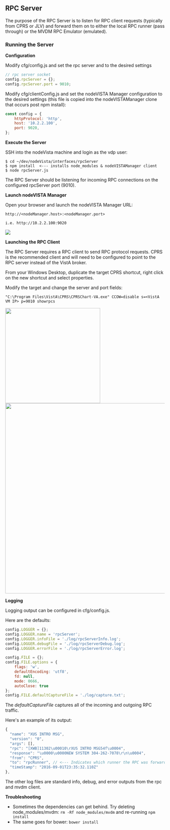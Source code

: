 ## RPC Server 

The purpose of the RPC Server is to listen for RPC client requests (typically from CPRS or JLV) and forward them on to either the local RPC runner (pass through) or the MVDM RPC Emulator (emulated).


### Running the Server

**Configuration**

Modify cfg/config.js and set the rpc server and to the desired settings

```javascript
// rpc server socket
config.rpcServer = {};
config.rpcServer.port = 9010;
```

Modify cfg/clientConfig.js and set the nodeVISTA Manager configuration to the desired settings (this file is copied into the nodeVISTAManager clone that occurs post npm install):

```javascript
const config = {
    httpProtocol: 'http',
    host: '10.2.2.100',
    port: 9020,
};
```

**Execute the Server**

SSH into the nodeVista machine and login as the vdp user:

```
$ cd ~/dev/nodeVista/interfaces/rpcServer
$ npm install  <--- installs node_modules & nodeVISTAManager client
$ node rpcServer.js
```
The RPC Server should be listening for incoming RPC connections on the configured rpcServer port (9010). 

**Launch nodeVISTA Manager**

Open your browser and launch the nodeVISTA Manager URL: 
```
http://<nodeManager.host>:<nodeManager.port>

i.e. http://10.2.2.100:9020
```

![](https://github.com/vistadataproject/nodeVISTA/blob/master/rpcServer/screenshots/mvdmEvents.jpeg)

**Launching the RPC Client**

The RPC Server requires a RPC client to send RPC protocol requests. CPRS is the recommended client and will need to be configured to point to the RPC server instead of the VistA broker.

From your Windows Desktop, duplicate the target CPRS shortcut, right click on the new shortcut and select properties. 

Modify the target and change the server and port fields:

```
"C:\Program Files\VistA\CPRS\CPRSChart-VA.exe" CCOW=disable s=<VistA VM IP> p=9010 showrpcs
```
<img src="https://raw.githubusercontent.com/wiki/vistadataproject/nodeVISTA/images/cprsProperties.jpg" width=300/>

<img src="https://raw.githubusercontent.com/wiki/vistadataproject/nodeVISTA/images/cprsRpcServer.jpg" width=600/>

**Logging**

Logging output can be configured in cfg/config.js. 

Here are the defaults:

``` javascript
config.LOGGER = {};
config.LOGGER.name = 'rpcServer';
config.LOGGER.infoFile = './log/rpcServerInfo.log';
config.LOGGER.debugFile = './log/rpcServerDebug.log';
config.LOGGER.errorFile = './log/rpcServerError.log';

config.FILE = {};
config.FILE.options = {
    flags: 'w',
    defaultEncoding: 'utf8',
    fd: null,
    mode: 0666,
    autoClose: true
};
config.FILE.defaultCaptureFile = './log/capture.txt';
```
The *defaultCaptureFile* captures all of the incoming and outgoing RPC traffic. 

Here's an example of its output:

```javascript
{
  "name": "XUS INTRO MSG",
  "version": "0",
  "args": [],
  "rpc": "[XWB]11302\u00010\rXUS INTRO MSG54f\u0004",
  "response": "\u0000\u0000NEW SYSTEM 304-262-7078\r\n\u0004",
  "from": "CPRS",
  "to": "rpcRunner", // <--- Indicates which runner the RPC was forwarded to (rpcRunner, rpcE, hardcode)
  "timeStamp": "2016-09-01T23:35:32.110Z"
},
```
The other log files are standard info, debug, and error outputs from the rpc and mvdm client.


**Troubleshooting**
  * Sometimes the dependencies can get behind. Try deleting node_modules/mvdm: ```rm -Rf node_modules/mvdm``` and re-running ```npm install```
  * The same goes for bower: ```bower install```
